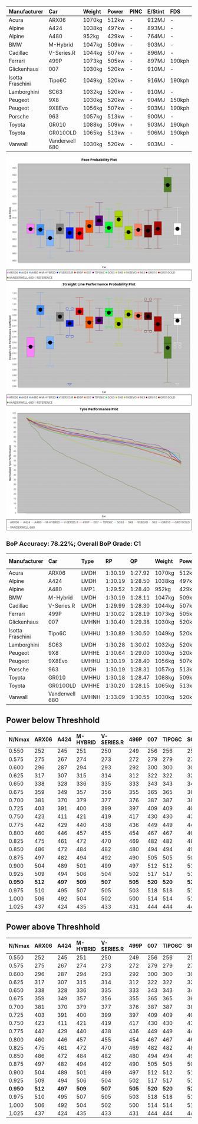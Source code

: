 | Manufacturer     | Car            | Weight | Power | PINC    | E/Stint | FDS     |
|:-|:-|:-|:-|:-|:-|:-|
| Acura            | ARX06          | 1070kg | 512kw |    -    | 912MJ   |    -    |
| Alpine           | A424           | 1038kg | 497kw |    -    | 893MJ   |    -    |
| Alpine           | A480           | 952kg  | 429kw |    -    | 764MJ   |    -    |
| BMW              | M-Hybrid       | 1047kg | 509kw |    -    | 903MJ   |    -    |
| Cadillac         | V-Series.R     | 1044kg | 507kw |    -    | 896MJ   |    -    |
| Ferrari          | 499P           | 1073kg | 505kw |    -    | 897MJ   | 190kph  |
| Glickenhaus      | 007            | 1030kg | 520kw |    -    | 910MJ   |    -    |
| Isotta Fraschini | Tipo6C         | 1049kg | 520kw |    -    | 916MJ   | 190kph  |
| Lamborghini      | SC63           | 1032kg | 520kw |    -    | 910MJ   |    -    |
| Peugeot          | 9X8            | 1030kg | 520kw |    -    | 904MJ   | 150kph  |
| Peugeot          | 9X8Evo         | 1056kg | 507kw |    -    | 903MJ   | 190kph  |
| Porsche          | 963            | 1057kg | 513kw |    -    | 900MJ   |    -    |
| Toyota           | GR010          | 1088kg | 509kw |    -    | 903MJ   | 190kph  |
| Toyota           | GR010OLD       | 1065kg | 513kw |    -    | 906MJ   | 190kph  |
| Vanwall          | Vanderwell 680 | 1030kg | 520kw |    -    | 903MJ   |    -    |

![PACECHART](./IMG/ACOMETHOD.png)
![STRAIGHTLINEPERFORMANCECHART](./IMG/ACOMETHOD_sp.png)
![TYREPERFORMANCECHART](./IMG/ACOMETHOD_tw.png)

### BoP Accuracy: 78.22%; Overall BoP Grade: C1
| Manufacturer     | Car            | Type  | RP      | QP      | Weight | Power¹ | Threshhold | PINC    | Power² | E/Stint | AVG Vmax  | FDS     | RDLC | L/Stint | BOP-Grade | Model Accuracy | Model Points | Match%  | SimDiff |
|:-|:-|:-|:-|:-|:-|:-|:-|:-|:-|:-|:-|:-|:-|:-|:-|:-|:-|:-|:-|
| Acura            | ARX06          | LMDH  | 1:30.19 | 1:27.92 | 1070kg | 512kw  | 210.0kph   |    -    | 512kw  |  912MJ  | 310.77kph |    -    | 1.00 | 40      | +D1       | 100.00%        | 995          | 68.75%  | #       |
| Alpine           | A424           | LMDH  | 1:30.19 | 1:28.50 | 1038kg | 497kw  | 210.0kph   |    -    | 497kw  |  893MJ  | 321.87kph |    -    | 1.01 | 40      | -A2       | 86.43%         | 618          | 94.76%  | #       |
| Alpine           | A480           | LMP1  | 1:29.52 | 1:28.40 |  952kg | 429kw  | 210.0kph   |    -    | 429kw  |  764MJ  | 310.42kph |    -    | 0.97 | 37      | -E1       | 68.63%         | 967          | 58.00%  | ±2.14s  |
| BMW              | M-Hybrid       | LMDH  | 1:30.19 | 1:28.11 | 1047kg | 509kw  | 210.0kph   |    -    | 509kw  |  903MJ  | 320.68kph |    -    | 1.01 | 40      | +B1       | 93.77%         | 1672         | 89.94%  | #       |
| Cadillac         | V-Series.R     | LMDH  | 1:29.99 | 1:28.30 | 1044kg | 507kw  | 210.0kph   |    -    | 507kw  |  896MJ  | 317.40kph |    -    | 1.01 | 40      | -B2       | 83.12%         | 1921         | 83.93%  | ±2.67s  |
| Ferrari          | 499P           | LMHHU | 1:30.02 | 1:28.19 | 1073kg | 505kw  | 210.0kph   |    -    | 505kw  |  897MJ  | 320.06kph | 190kph  | 1.02 | 40      | -A2       | 69.49%         | 1950         | 93.63%  | ±2.06s  |
| Glickenhaus      | 007            | LMHNH | 1:30.40 | 1:29.38 | 1030kg | 520kw  | 210.0kph   |    -    | 520kw  |  910MJ  | 321.17kph |    -    | 0.96 | 40      | ~A1       | 89.50%         | 1518         | 100.00% | #       |
| Isotta Fraschini | Tipo6C         | LMHHU | 1:30.89 | 1:30.50 | 1049kg | 520kw  | 210.0kph   |    -    | 520kw  |  916MJ  | 320.79kph | 190kph  | 1.06 | 40      | +Ω1       | 73.56%         | 64           | 44.56%  | #       |
| Lamborghini      | SC63           | LMDH  | 1:30.28 | 1:30.02 | 1032kg | 520kw  | 210.0kph   |    -    | 520kw  |  910MJ  | 323.80kph |    -    | 1.05 | 40      | +A2       | 95.82%         | 459          | 93.79%  | #       |
| Peugeot          | 9X8            | LMHHE | 1:30.64 | 1:29.00 | 1030kg | 520kw  | 210.0kph   |    -    | 520kw  |  904MJ  | 320.10kph | 150kph  | 1.03 | 40      | ~A1       | 88.75%         | 2383         | 100.00% | ±1.88s  |
| Peugeot          | 9X8Evo         | LMHHU | 1:30.19 | 1:28.40 | 1056kg | 507kw  | 210.0kph   |    -    | 507kw  |  903MJ  | 320.65kph | 190kph  | 1.00 | 40      | ~A1       | 66.97%         | 221          | 100.00% | #       |
| Porsche          | 963            | LMDH  | 1:30.19 | 1:28.31 | 1057kg | 513kw  | 210.0kph   |    -    | 513kw  |  900MJ  | 320.45kph |    -    | 1.00 | 40      | ~A1       | 81.02%         | 5243         | 98.73%  | ±2.08s  |
| Toyota           | GR010          | LMHHU | 1:30.18 | 1:28.47 | 1088kg | 509kw  | 210.0kph   |    -    | 509kw  |  903MJ  | 318.04kph | 190kph  | 1.01 | 40      | ~A1       | 73.70%         | 2701         | 100.00% | ±1.77s  |
| Toyota           | GR010OLD       | LMHHE | 1:30.20 | 1:28.15 | 1065kg | 513kw  | 210.0kph   |    -    | 513kw  |  906MJ  | 317.91kph | 190kph  | 1.03 | 40      | -B1       | 99.03%         | 1536         | 89.30%  | #       |
| Vanwall          | Vanderwell 680 | LMHNH | 1:33.09 | 1:30.55 | 1030kg | 520kw  | 210.0kph   |    -    | 520kw  |  903MJ  | 313.49kph |    -    | 1.01 | 40      | +Ω2       | 97.01%         | 649          | -42.09% | ±0.84s  |

## Power below Threshhold
| N/Nmax    | ARX06   | A424    | M-HYBRID | V-SERIES.R | 499P    | 007     | TIPO6C  | SC63    | 9X8     | 9X8EVO  | 963     | GR010   | GR010OLD | VANDERWELL 680 | ​     | RPM      | A480    |
|:-|:-|:-|:-|:-|:-|:-|:-|:-|:-|:-|:-|:-|:-|:-|:-|:-|:-|
|  0.550    |  252    |  245    |  251     |  250       |  249    |  256    |  256    |  256    |  256    |  250    |  253    |  251    |  253     |  256           |  ​    |   --     |   -     |
|  0.575    |  275    |  267    |  274     |  273       |  272    |  279    |  279    |  279    |  279    |  273    |  276    |  274    |  276     |  279           |  ​    |   --     |   -     |
|  0.600    |  296    |  287    |  294     |  293       |  292    |  300    |  300    |  300    |  300    |  293    |  296    |  294    |  296     |  300           |  ​    |   --     |   -     |
|  0.625    |  317    |  307    |  315     |  314       |  312    |  322    |  322    |  322    |  322    |  314    |  317    |  315    |  317     |  322           |  ​    |   --     |   -     |
|  0.650    |  338    |  328    |  336     |  335       |  333    |  343    |  343    |  343    |  343    |  335    |  338    |  336    |  338     |  343           |  ​    |   --     |   -     |
|  0.675    |  359    |  349    |  357     |  356       |  355    |  365    |  365    |  365    |  365    |  356    |  360    |  357    |  360     |  365           |  ​    |   --     |   -     |
|  0.700    |  381    |  370    |  379     |  377       |  376    |  387    |  387    |  387    |  387    |  377    |  382    |  379    |  382     |  387           |  ​    |   --     |   -     |
|  0.725    |  403    |  391    |  400     |  399       |  397    |  409    |  409    |  409    |  409    |  399    |  403    |  400    |  403     |  409           |  ​    |   --     |   -     |
|  0.750    |  423    |  411    |  421     |  419       |  417    |  430    |  430    |  430    |  430    |  419    |  424    |  421    |  424     |  430           |  ​    |   --     |   -     |
|  0.775    |  442    |  429    |  440     |  438       |  436    |  449    |  449    |  449    |  449    |  438    |  443    |  440    |  443     |  449           |  ​    |  5000    |  252    |
|  0.800    |  460    |  446    |  457     |  455       |  454    |  467    |  467    |  467    |  467    |  455    |  461    |  457    |  461     |  467           |  ​    |  5500    |  297    |
|  0.825    |  475    |  461    |  472     |  470       |  469    |  482    |  482    |  482    |  482    |  470    |  476    |  472    |  476     |  482           |  ​    |  6000    |  332    |
|  0.850    |  486    |  472    |  484     |  482       |  480    |  494    |  494    |  494    |  494    |  482    |  487    |  484    |  487     |  494           |  ​    |  6500    |  375    |
|  0.875    |  497    |  482    |  494     |  492       |  490    |  505    |  505    |  505    |  505    |  492    |  498    |  494    |  498     |  505           |  ​    |  7000    |  419    |
|  0.900    |  504    |  489    |  501     |  499       |  497    |  512    |  512    |  512    |  512    |  499    |  505    |  501    |  505     |  512           |  ​    |  7500    |  430    |
|  0.925    |  509    |  494    |  506     |  504       |  502    |  517    |  517    |  517    |  517    |  504    |  510    |  506    |  510     |  517           |  ​    |  8000    |  426    |
| **0.950** | **512** | **497** | **509**  | **507**    | **505** | **520** | **520** | **520** | **520** | **507** | **513** | **509** | **513**  | **520**        | **​** | **8500** | **429** |
|  0.975    |  510    |  495    |  507     |  505       |  503    |  518    |  518    |  518    |  518    |  505    |  511    |  507    |  511     |  518           |  ​    |  9000    |  214    |
|  1.000    |  506    |  492    |  504     |  502       |  500    |  514    |  514    |  514    |  514    |  502    |  507    |  504    |  507     |  514           |  ​    |   --     |   -     |
|  1.025    |  437    |  424    |  435     |  433       |  431    |  444    |  444    |  444    |  444    |  433    |  438    |  435    |  438     |  444           |  ​    |   --     |   -     |

## Power above Threshhold
| N/Nmax    | ARX06   | A424    | M-HYBRID | V-SERIES.R | 499P    | 007     | TIPO6C  | SC63    | 9X8     | 9X8EVO  | 963     | GR010   | GR010OLD | VANDERWELL 680 | ​     | RPM      | A480    |
|:-|:-|:-|:-|:-|:-|:-|:-|:-|:-|:-|:-|:-|:-|:-|:-|:-|:-|
|  0.550    |  252    |  245    |  251     |  250       |  249    |  256    |  256    |  256    |  256    |  250    |  253    |  251    |  253     |  256           |  ​    |   --     |   -     |
|  0.575    |  275    |  267    |  274     |  273       |  272    |  279    |  279    |  279    |  279    |  273    |  276    |  274    |  276     |  279           |  ​    |   --     |   -     |
|  0.600    |  296    |  287    |  294     |  293       |  292    |  300    |  300    |  300    |  300    |  293    |  296    |  294    |  296     |  300           |  ​    |   --     |   -     |
|  0.625    |  317    |  307    |  315     |  314       |  312    |  322    |  322    |  322    |  322    |  314    |  317    |  315    |  317     |  322           |  ​    |   --     |   -     |
|  0.650    |  338    |  328    |  336     |  335       |  333    |  343    |  343    |  343    |  343    |  335    |  338    |  336    |  338     |  343           |  ​    |   --     |   -     |
|  0.675    |  359    |  349    |  357     |  356       |  355    |  365    |  365    |  365    |  365    |  356    |  360    |  357    |  360     |  365           |  ​    |   --     |   -     |
|  0.700    |  381    |  370    |  379     |  377       |  376    |  387    |  387    |  387    |  387    |  377    |  382    |  379    |  382     |  387           |  ​    |   --     |   -     |
|  0.725    |  403    |  391    |  400     |  399       |  397    |  409    |  409    |  409    |  409    |  399    |  403    |  400    |  403     |  409           |  ​    |   --     |   -     |
|  0.750    |  423    |  411    |  421     |  419       |  417    |  430    |  430    |  430    |  430    |  419    |  424    |  421    |  424     |  430           |  ​    |   --     |   -     |
|  0.775    |  442    |  429    |  440     |  438       |  436    |  449    |  449    |  449    |  449    |  438    |  443    |  440    |  443     |  449           |  ​    |  5000    |  252    |
|  0.800    |  460    |  446    |  457     |  455       |  454    |  467    |  467    |  467    |  467    |  455    |  461    |  457    |  461     |  467           |  ​    |  5500    |  297    |
|  0.825    |  475    |  461    |  472     |  470       |  469    |  482    |  482    |  482    |  482    |  470    |  476    |  472    |  476     |  482           |  ​    |  6000    |  332    |
|  0.850    |  486    |  472    |  484     |  482       |  480    |  494    |  494    |  494    |  494    |  482    |  487    |  484    |  487     |  494           |  ​    |  6500    |  375    |
|  0.875    |  497    |  482    |  494     |  492       |  490    |  505    |  505    |  505    |  505    |  492    |  498    |  494    |  498     |  505           |  ​    |  7000    |  419    |
|  0.900    |  504    |  489    |  501     |  499       |  497    |  512    |  512    |  512    |  512    |  499    |  505    |  501    |  505     |  512           |  ​    |  7500    |  430    |
|  0.925    |  509    |  494    |  506     |  504       |  502    |  517    |  517    |  517    |  517    |  504    |  510    |  506    |  510     |  517           |  ​    |  8000    |  426    |
| **0.950** | **512** | **497** | **509**  | **507**    | **505** | **520** | **520** | **520** | **520** | **507** | **513** | **509** | **513**  | **520**        | **​** | **8500** | **429** |
|  0.975    |  510    |  495    |  507     |  505       |  503    |  518    |  518    |  518    |  518    |  505    |  511    |  507    |  511     |  518           |  ​    |  9000    |  214    |
|  1.000    |  506    |  492    |  504     |  502       |  500    |  514    |  514    |  514    |  514    |  502    |  507    |  504    |  507     |  514           |  ​    |   --     |   -     |
|  1.025    |  437    |  424    |  435     |  433       |  431    |  444    |  444    |  444    |  444    |  433    |  438    |  435    |  438     |  444           |  ​    |   --     |   -     |
